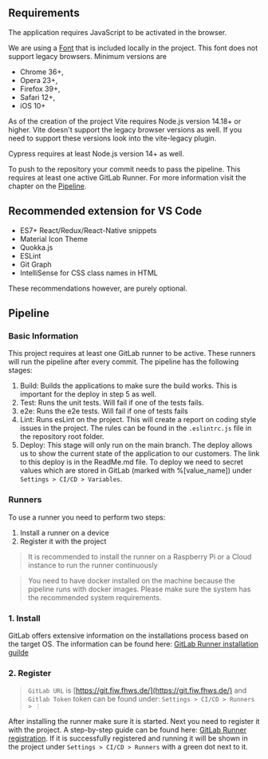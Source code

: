## Requirements

The application requires JavaScript to be activated in the browser.

We are using a [Font](fonts/roboto-v30-latin-regular.woff2) that is included locally in the project.
This font does not support legacy browsers. Minimum versions are
- Chrome 36+, 
- Opera 23+, 
- Firefox 39+, 
- Safari 12+, 
- iOS 10+

As of the creation of the project Vite requires Node.js version
14.18+ or higher. Vite doesn't support the legacy browser versions as well.
If you need to support these versions look into the vite-legacy plugin.

Cypress requires at least Node.js version 14+ as well.

To push to the repository your commit needs to pass the pipeline.
This requires at least one active GitLab Runner. For more information 
visit the chapter on the [Pipeline](#Pipeline).

## Recommended extension for VS Code

- ES7+ React/Redux/React-Native snippets
- Material Icon Theme
- Quokka.js
- ESLint
- Git Graph
- IntelliSense for CSS class names in HTML

These recommendations however, are purely optional.

## Pipeline

### Basic Information

This project requires at least one GitLab runner to be active.
These runners will run the pipeline after every commit. The pipeline
has the following stages:

1. Build: Builds the applications to make sure the build works. This
is important for the deploy in step 5 as well.
2. Test: Runs the unit tests. Will fail if one of the tests fails.
3. e2e: Runs the e2e tests. Will fail if one of tests fails
4. Lint: Runs esLint on the project. This will create a report on
coding style issues in the project. The rules can be found in the ```.eslintrc.js```
file in the repository root folder.
5. Deploy: This stage will only run on the main branch. The deploy allows us to
show the current state of the application to our customers. The link
to this deploy is in the ReadMe.md file. To deploy we need to secret values which
are stored in GitLab (marked with %[value_name]) under ```Settings > CI/CD > Variables```.

### Runners

To use a runner you need to perform two steps:
1. Install a runner on a device
2. Register it with the project

> It is recommended to install the runner on a Raspberry Pi or a Cloud instance
> to run the runner continuously

> You need to have docker installed on the machine because the pipeline
> runs with docker images. Please make sure the system has the 
> recommended system requirements.

### 1. Install

GitLab offers extensive information on the installations process
based on the target OS. The information can be found here:
[GitLab Runner installation guilde](https://docs.gitlab.com/runner/install/)

### 2. Register

> `GitLab URL` is [https://git.fiw.fhws.de/](https://git.fiw.fhws.de/) and `Gitlab Token` token can be found under:
> `Settings > CI/CD > Runners > ⋮ `

After installing the runner make sure it is started. Next 
you need to register it with the project. A step-by-step guide
can be found here: [GitLab Runner registration](https://docs.gitlab.com/runner/register/index.html).
If it is successfully registered and running it will be shown in
the project under `Settings > CI/CD > Runners` with a green dot
next to it.